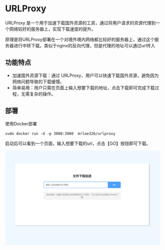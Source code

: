 # URLProxy

URLProxy 是一个用于加速下载国外资源的工具，通过将用户请求的资源代理到一个网络较好的服务器上，实现下载速度的提升。

原理是将URLProxy部署在一个对境外境内网络都比较好的服务器上，通过这个服务器进行中转下载。类似于nginx的反向代理，但是代理的地址可以通过url传入

## 功能特点

- 加速国外资源下载：通过 URLProxy，用户可以快速下载国外资源，避免因为网络问题导致的下载缓慢。
- 简单易用：用户只需在页面上输入想要下载的地址，点击下载即可完成下载过程，无需复杂的操作。

## 部署

使用Docker部署

```
sudo docker run -d -p 3000:3000  mrlee326/urlproxy
```

启动后可以看到一个页面，输入想要下载的url，点击【GO】按钮即可下载。

![首页](index.png)
